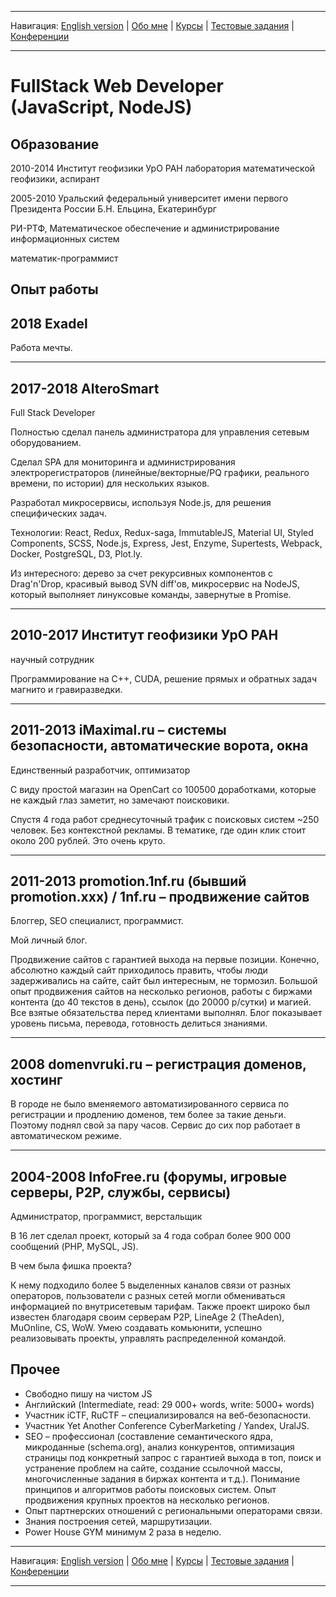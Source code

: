 
___
Навигация: 
[English version](en/ "English version") |
[Обо мне](README.md "Мой опыт работы, навыки") |
[Курсы](COURSES.md "Чему я учусь, куда двигаюсь?") |
[Тестовые задания](TESTS.md "Выполненные тестовые задания") |
[Конференции](CONFERENCES.md "Где вы могли меня видеть?")
___


# FullStack Web Developer (JavaScript, NodeJS)

## Образование

2010-2014
Институт геофизики УрО РАН
лаборатория математической геофизики, аспирант

2005-2010
Уральский федеральный университет имени первого Президента России Б.Н. Ельцина, Екатеринбург

РИ-РТФ, Математическое обеспечение и администрирование информационных систем

математик-программист


## Опыт работы

2018 Exadel
------

Работа мечты.
***

2017-2018 AlteroSmart
------ 
Full Stack Developer

Полностью сделал панель администратора для управления сетевым оборудованием.

Сделал SPA для мониторинга и администрирования электрорегистраторов (линейные/векторные/PQ графики, реального времени, по истории) для нескольких языков.

Разработал микросервисы, используя Node.js, для решения специфических задач.

Технологии: React, Redux, Redux-saga, ImmutableJS, Material UI, Styled Components, SCSS, Node.js, Express, Jest, Enzyme, Supertests, Webpack, Docker, PostgreSQL, D3, Plot.ly.

Из интересного: дерево за счет рекурсивных компонентов с Drag'n'Drop, красивый вывод SVN diff'ов, микросервис на NodeJS, который выполняет линуксовые команды, завернутые в Promise.
***

2010-2017 Институт геофизики УрО РАН
------ 
научный сотрудник

Программирование на C++, CUDA, решение прямых и обратных задач магнито и гравиразведки.
***

2011-2013
iMaximal.ru – системы безопасности, автоматические ворота, окна
------ 
Единственный разработчик, оптимизатор

С виду простой магазин на OpenCart со 100500 доработками, которые не каждый глаз заметит, но замечают поисковики.

Спустя 4 года работ среднесуточный трафик с поисковых систем ~250 человек. Без контекстной рекламы. В тематике, где один клик стоит около 200 рублей. Это очень круто.
***

2011-2013 promotion.1nf.ru (бывший promotion.xxx) / 1nf.ru – продвижение сайтов
------ 
Блоггер, SEO специалист, программист.

Мой личный блог.

Продвижение сайтов с гарантией выхода на первые позиции.
Конечно, абсолютно каждый сайт приходилось править, чтобы люди задерживались на сайте, сайт был интересным, не тормозил.
Большой опыт продвижения сайтов на несколько регионов, работы с биржами контента (до 40 текстов в день), ссылок (до 20000 р/сутки) и магией.
Все взятые обязательства перед клиентами выполнял.
Блог показывает уровень письма, перевода, готовность делиться знаниями.
***

2008 domenvruki.ru – регистрация доменов, хостинг
------ 
В городе не было вменяемого автоматизированного сервиса по регистрации и продлению доменов, тем более за такие деньги.
Поэтому поднял свой за пару часов.
Сервис до сих пор работает в автоматическом режиме.
***

2004-2008 InfoFree.ru (форумы, игровые серверы, P2P, службы, сервисы)
------ 
Администратор, программист, верстальщик

В 16 лет сделал проект, который за 4 года собрал более 900 000 сообщений (PHP, MySQL, JS). 

В чем была фишка проекта? 

К нему подходило более 5 выделенных каналов связи от разных операторов, пользователи с разных сетей могли обмениваться информацией по внутрисетевым тарифам.
Также проект широко был известен благодаря своим серверам P2P, LineAge 2 (TheAden), MuOnline, CS, WoW.
Умею создавать комьюнити, успешно реализовывать проекты, управлять распределенной командой.

## Прочее

* Свободно пишу на чистом JS
* Английский (Intermediate, read: 29 000+ words, write: 5000+ words)
* Участник iCTF, RuCTF – специализировался на веб-безопасности.
* Участник Yet Another Conference CyberMarketing / Yandex, UralJS.
* SEO – профессионал (составление семантического ядра, микроданные (schema.org), анализ конкурентов, оптимизация страницы под конкретный запрос с гарантией выхода в топ, поиск и устранение проблем на сайте, создание ссылочной массы, многочисленные задания в биржах контента и т.д.). Понимание принципов и алгоритмов работы поисковых систем. Опыт продвижения крупных проектов на несколько регионов. 
* Опыт партнерских отношений с региональными операторами связи.
* Знания построения сетей, маршрутизации.
* Power House GYM минимум 2 раза в неделю.

___
Навигация: 
[English version](en/ "English version") |
[Обо мне](README.md "Мой опыт работы, навыки") |
[Курсы](COURSES.md "Чему я учусь, куда двигаюсь?") |
[Тестовые задания](TESTS.md "Выполненные тестовые задания") |
[Конференции](CONFERENCES.md "Где вы могли меня видеть?")
___
